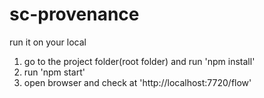 # sc-provenance

run it on your local

1. go to the project folder(root folder) and run 'npm install'
2. run 'npm start'
3. open browser and check at 'http://localhost:7720/flow'

